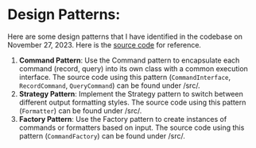 # Design Patterns:
Here are some design patterns that I have identified in the codebase on November 27, 2023. Here is the [source code](https://github.com/jasoncao-dev/ase420-todo/commit/9dc09f0dab0193f28d6a276b7015b94243cef59a) for reference.
1. **Command Pattern**: Use the Command pattern to encapsulate each command (record, query) into its own class with a common execution interface. The source code using this pattern (`CommandInterface`, `RecordCommand`, `QueryCommand`) can be found under /src/.
2. **Strategy Pattern**: Implement the Strategy pattern to switch between different output formatting styles. The source code using this pattern (`Formatter`) can be found under /src/.
3. **Factory Pattern**: Use the Factory pattern to create instances of commands or formatters based on input. The source code using this pattern (`CommandFactory`) can be found under /src/.